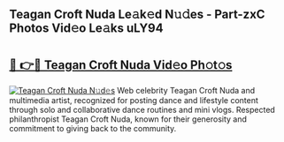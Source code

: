 ## Teagan Croft Nuda Le𝚊k𝚎d N𝚞𝚍es - Part-zxC Photos Vid𝚎o Le𝚊ks uLY94

# <h2><a href="http://fbdkx27.evod.top/?m=Teagan+Croft+Nuda">🔗 👉🔴 Teagan Croft Nuda Vid𝚎o Ph𝚘t𝚘s</a></h2>

[![Teagan Croft Nuda N𝚞d𝚎s](https://i.imgur.com/8V9OHl7.gif)](http://fbdkx27.evod.top/?m=Teagan+Croft+Nuda)
Web celebrity Teagan Croft Nuda and multimedia artist, recognized for posting dance and lifestyle content through solo and collaborative dance routines and mini vlogs. Respected philanthropist Teagan Croft Nuda, known for their generosity and commitment to giving back to the community. 
